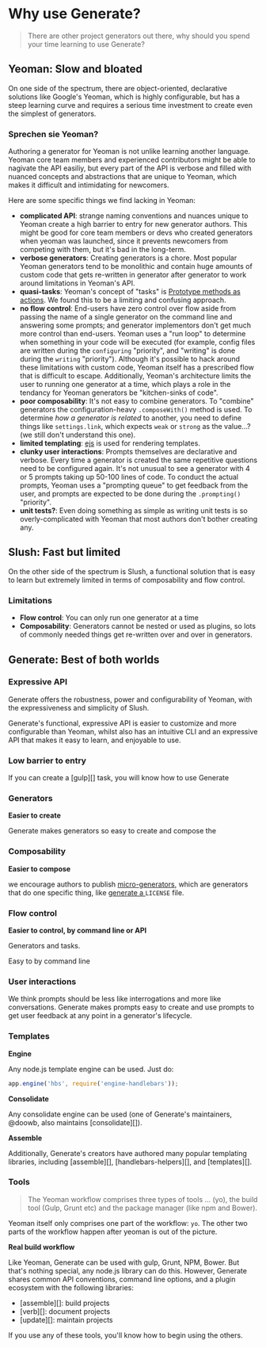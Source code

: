 # Why use Generate?

> There are other project generators out there, why should you spend your time learning to use Generate?

## Yeoman: Slow and bloated

On one side of the spectrum, there are object-oriented, declarative solutions like Google's Yeoman, which is highly configurable, but has a steep learning curve and requires a serious time investment to create even the simplest of generators.

### Sprechen sie Yeoman?

Authoring a generator for Yeoman is not unlike learning another language. Yeoman core team members and experienced contributors might be able to nagivate the API easiliy, but every part of the API is verbose and filled with nuanced concepts and abstractions that are unique to Yeoman, which makes it difficult and intimidating for newcomers.

Here are some specific things we find lacking in Yeoman:

* **complicated API**: strange naming conventions and nuances unique to Yeoman create a high barrier to entry for new generator authors. This might be good for core team members or devs who created generators when yeoman was launched, since it prevents newcomers from competing with them, but it's bad in the long-term.
* **verbose generators**: Creating generators is a chore. Most popular Yeoman generators tend to be monolithic and contain huge amounts of custom code that gets re-written in generator after generator to work around limitations in Yeoman's API.
* **quasi-tasks**: Yeoman's concept of "tasks" is [Prototype methods as actions](http://yeoman.io/authoring/running-context.html). We found this to be a limiting and confusing approach.
* **no flow control**: End-users have zero control over flow aside from passing the name of a single generator on the command line and answering some prompts; and generator implementors don't get much more control than end-users. Yeoman uses a "run loop" to determine when something in your code will be executed (for example, config files are written during the `configuring` "priority", and "writing" is done during the `writing` "priority"). Although it's possible to hack around these limitations with custom code, Yeoman itself has a prescribed flow that is difficult to escape. Additionally, Yeoman's architecture limits the user to running one generator at a time, which plays a role in the tendancy for Yeoman generators be "kitchen-sinks of code".
* **poor composability**: It's not easy to combine generators. To "combine" generators the configuration-heavy `.composeWith()` method is used. To determine _how a generator is related_ to another, you need to define things like `settings.link`, which expects `weak` or `strong` as the value...? (we still don't understand this one).
* **limited templating**: [ejs](http://ejs.co/) is used for rendering templates.
* **clunky user interactions**: Prompts themselves are declarative and verbose. Every time a generator is created the same repetitive questions need to be configured again. It's not unusual to see a generator with 4 or 5 prompts taking up 50-100 lines of code. To conduct the actual prompts, Yeoman uses a "prompting queue" to get feedback from the user, and prompts are expected to be done during the `.prompting()` "priority".
* **unit tests?**: Even doing something as simple as writing unit tests is so overly-complicated with Yeoman that most authors don't bother creating any.

## Slush: Fast but limited

On the other side of the spectrum is Slush, a functional solution that is easy to learn but extremely limited in terms of composability and flow control.

### Limitations

* **Flow control**: You can only run one generator at a time
* **Composability**: Generators cannot be nested or used as plugins, so lots of commonly needed things get re-written over and over in generators.

## Generate: Best of both worlds

### Expressive API

Generate offers the robustness, power and configurability of Yeoman, with the expressiveness and simplicity of Slush.

Generate's functional, expressive API is easier to customize and more configurable than Yeoman, whilst also has an intuitive CLI and an expressive API that makes it easy to learn, and enjoyable to use.

### Low barrier to entry

If you can create a [gulp][] task, you will know how to use Generate

### Generators

**Easier to create**

Generate makes generators so easy to create and compose the

### Composability

**Easier to compose**

we encourage authors to publish [micro-generators](docs/micro-generators.md), which are generators that do one specific thing, like [generate a ](https://github.com/generate/generate-license)`LICENSE` file.

### Flow control

**Easier to control, by command line or API**

Generators and tasks.

Easy to  by command line

### User interactions

We think prompts should be less like interrogations and more like conversations. Generate makes prompts easy to create and use prompts to get user feedback at any point in a generator's lifecycle.

### Templates

**Engine**

Any node.js template engine can be used. Just do:

```js
app.engine('hbs', require('engine-handlebars'));
```

**Consolidate**

Any consolidate engine can be used (one of Generate's maintainers, @doowb, also maintains [consolidate][]).

**Assemble**

Additionally, Generate's creators have authored many popular templating libraries, including [assemble][], [handlebars-helpers][], and [templates][].

### Tools

> The Yeoman workflow comprises three types of tools ... (yo), the build tool (Gulp, Grunt etc) and the package manager (like npm and Bower).

Yeoman itself only comprises one part of the workflow: `yo`. The other two parts of the workflow happen after yeoman is out of the picture.

**Real build workflow**

Like Yeoman, Generate can be used with gulp, Grunt, NPM, Bower. But that's nothing special, any node.js library can do this. However, Generate shares common API conventions, command line options, and a plugin ecosystem with the following libraries:

* [assemble][]: build projects
* [verb][]: document projects
* [update][]: maintain projects

If you use any of these tools, you'll know how to begin using the others.
